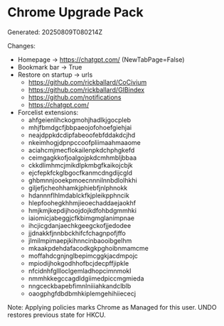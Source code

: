 <!-- status: stub; target: 150+ words -->
<!-- status: stub; target: 150+ words -->
<!-- status: stub; target: 150+ words -->
# Chrome Upgrade Pack

Generated: 20250809T080214Z

Changes:

- Homepage -> https://chatgpt.com/ (NewTabPage=False)
- Bookmark bar -> True
- Restore on startup -> urls
  - https://github.com/rickballard/CoCivium
  - https://github.com/rickballard/GIBindex
  - https://github.com/notifications
  - https://chatgpt.com/
- Forcelist extensions:
  - ahfgeienlihckogmohjhadlkjgocpleb
  - mhjfbmdgcfjbbpaeojofohoefgiehjai
  - neajdppkdcdipfabeoofebfddakdcjhd
  - nkeimhogjdpnpccoofpliimaahmaaome
  - aciahcmjmecflokailenpkdchphgkefd
  - ceimgagkkofjoalgojpkdcmhmbljbbaa
  - ckkdlimhmcjmikdlpkmbgfkaikojcbjk
  - ejcfepkfckglbgocfkanmcdngdijcgld
  - ghbmnnjooekpmoecnnnilnnbdlolhkhi
  - giljefjcheohhamkjphiebfjnlphnokk
  - hdannnflhlmdablckfkjpleikpphncik
  - hlepfoohegkhhmjieoechaddaejaokhf
  - hmjkmjkepdijhoojdojkdfohbdgmmhki
  - iaiomicjabeggjcfkbimgmglanimpnae
  - ihcjicgdanjaechkgeegckofjjedodee
  - jjdnakkfjnnbbckhifcfchagnpofjffo
  - jlmilmpimaepjkihnncinbaooibgelhm
  - mkaakpdehdafacodkgkpghoibnmamcme
  - moffahdcgnjnglbepimcggkjacdmpojc
  - mpiodijhokgodhhofbcjdecpffjipkle
  - nfcidnhfgllloclgemladhopcimnmokl
  - nmmhkkegccagdldgiimedpiccmgmieda
  - nngceckbapebfimnlniiiahkandclblb
  - oaogphgfdbdbmhkiplemgehihiiececj

Note: Applying policies marks Chrome as Managed for this user. UNDO restores previous state for HKCU.



